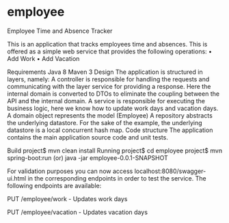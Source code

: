 # employee
Employee Time and Absence Tracker

This is an application that tracks employees time and absences. This is offered as a simple web service that provides the following operations: • Add Work • Add Vacation

Requirements Java 8 Maven 3 Design The application is structured in layers, namely: A controller is responsible for handling the requests and communicating with the layer service for providing a response. Here the internal domain is converted to DTOs to eliminate the coupling between the API and the internal domain. A service is responsible for executing the business logic, here we know how to update work days and vacation days. A domain object represents the model (Employee) A repository abstracts the underlying datastore. For the sake of the example, the underlying datastore is a local concurrent hash map. Code structure The application contains the main application source code and unit tests.

Build project$ mvn clean install Running project$ cd employee project$ mvn spring-boot:run (or) java -jar employee-0.0.1-SNAPSHOT

For validation purposes you can now access localhost:8080/swagger-ui.html in the corresponding endpoints in order to test the service. The following endpoints are available:

PUT /employee/work - Updates work days 

PUT /employee/vacation - Updates vacation days
